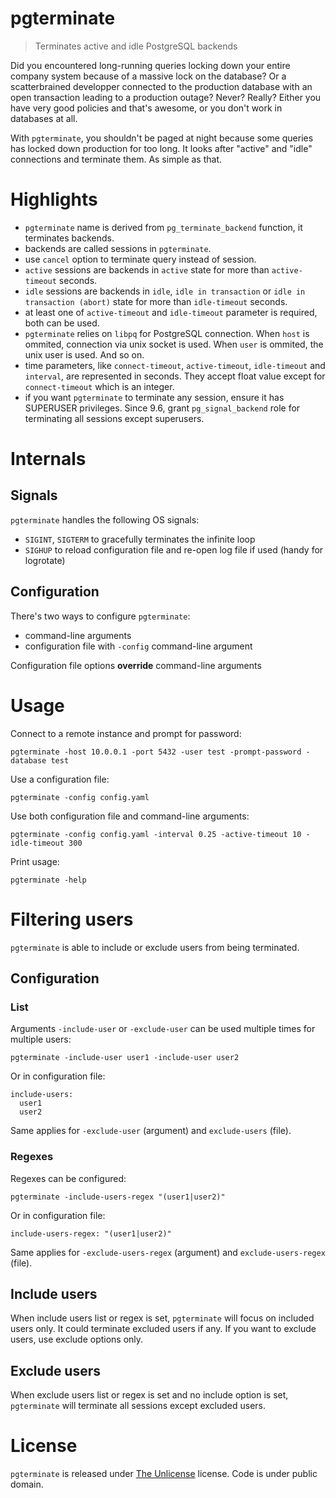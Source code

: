 # pgterminate
> Terminates active and idle PostgreSQL backends

Did you encountered long-running queries locking down your entire company system because of a massive lock on the database? Or a scatterbrained developper connected to the production database with an open transaction leading to a production outage? Never? Really? Either you have very good policies and that's awesome, or you don't work in databases at all.

With `pgterminate`, you shouldn't be paged at night because some queries has locked down production for too long. It looks after "active" and "idle" connections and terminate them. As simple as that.

# Highlights
* `pgterminate` name is derived from `pg_terminate_backend` function, it terminates backends.
* backends are called sessions in `pgterminate`.
* use `cancel` option to terminate query instead of session.
* `active` sessions are backends in `active` state for more than `active-timeout` seconds.
* `idle` sessions are backends in `idle`, `idle in transaction` or `idle in transaction (abort)` state for more than `idle-timeout` seconds.
* at least one of `active-timeout` and `idle-timeout` parameter is required, both can be used.
* `pgterminate` relies on `libpq` for PostgreSQL connection. When `host` is ommited, connection via unix socket is used. When `user` is ommited, the unix user is used. And so on.
* time parameters, like `connect-timeout`, `active-timeout`, `idle-timeout` and `interval`, are represented in seconds. They accept float value except for `connect-timeout` which is an integer.
* if you want `pgterminate` to terminate any session, ensure it has SUPERUSER privileges. Since 9.6, grant `pg_signal_backend` role for terminating all sessions except superusers.

# Internals

## Signals
`pgterminate` handles the following OS signals:
* `SIGINT`, `SIGTERM` to gracefully terminates the infinite loop
* `SIGHUP` to reload configuration file and re-open log file if used (handy for logrotate)

## Configuration
There's two ways to configure `pgterminate`:
* command-line arguments
* configuration file with `-config` command-line argument

Configuration file options **override** command-line arguments

# Usage
Connect to a remote instance and prompt for password:
```
pgterminate -host 10.0.0.1 -port 5432 -user test -prompt-password -database test
```
Use a configuration file:
```
pgterminate -config config.yaml
```
Use both configuration file and command-line arguments:
```
pgterminate -config config.yaml -interval 0.25 -active-timeout 10 -idle-timeout 300
```
Print usage:
```
pgterminate -help
```

# Filtering users

`pgterminate` is able to include or exclude users from being terminated.

## Configuration
### List
Arguments `-include-user` or `-exclude-user` can be used multiple times for multiple users:

```
pgterminate -include-user user1 -include-user user2
```
Or in configuration file:

```
include-users:
  user1
  user2
```
Same applies for `-exclude-user` (argument) and `exclude-users` (file).

### Regexes
Regexes can be configured:

```
pgterminate -include-users-regex "(user1|user2)"
```
Or in configuration file:

```
include-users-regex: "(user1|user2)"
```

Same applies for `-exclude-users-regex` (argument) and `exclude-users-regex` (file).

## Include users

When include users list or regex is set, `pgterminate` will focus on included users only. It could terminate excluded users if any. If you want to exclude users, use exclude options only.

## Exclude users

When exclude users list or regex is set and no include option is set, `pgterminate` will terminate all sessions except excluded users.

# License
`pgterminate` is released under [The Unlicense](https://github.com/jouir/pgterminate/blob/master/LICENSE) license. Code is under public domain.
